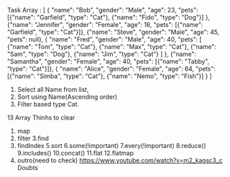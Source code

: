 Task
Array :  [
    {
      "name": "Bob",
      "gender": "Male",
      "age": 23,
      "pets": [{"name": "Garfield", "type": "Cat"}, {"name": "Fido", "type": "Dog"}]
    },
    {"name": "Jennifer", "gender": "Female", "age": 18, "pets": [{"name": "Garfield", "type": "Cat"}]},
    {"name": "Steve", "gender": "Male", "age": 45, "pets": null},
    {
      "name": "Fred",
      "gender": "Male",
      "age": 40,
      "pets": [
        {"name": "Tom", "type": "Cat"},
        {"name": "Max", "type": "Cat"},
        {"name": "Sam", "type": "Dog"},
        {"name": "Jim", "type": "Cat"}
      ]
    },
    {"name": "Samantha", "gender": "Female", "age": 40, "pets": [{"name": "Tabby", "type": "Cat"}]},
    {
      "name": "Alice",
      "gender": "Female",
      "age": 64,
      "pets": [{"name": "Simba", "type": "Cat"}, {"name": "Nemo", "type": "Fish"}]
    }
  ]

1. Select all Name from list,
2. Sort using Name(Ascending order) 
3. Filter based type Cat.


13 Array Thinhs to clear

   1. map
   2. filter
   3.find
   4. findIndex
   5.sort
   6.some(!important)
   7.every(!important)
   8.reduce()
   9.includes()
   10.concat()
   11.flat
   12.flatmap
   13. outro(need to check)
https://www.youtube.com/watch?v=m2_kagsc3_c
Doubts
